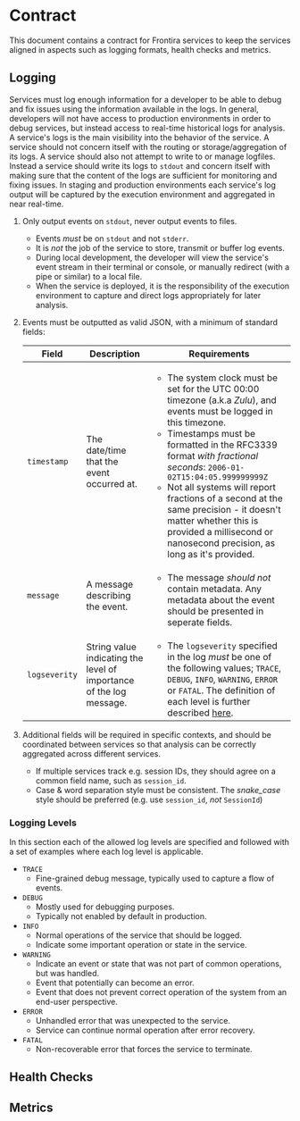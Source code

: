 # Contract

This document contains a contract for Frontira services to keep the services aligned in aspects such as
logging formats, health checks and metrics.

## Logging

Services must log enough information for a developer to be able to debug and fix issues using the information
available in the logs.
In general, developers will not have access to production environments in order to debug services,
but instead access to real-time historical logs for analysis.
A service's logs is the main visibility into the behavior of the service.
A service should not concern itself with the routing or storage/aggregation of its logs.
A service should also not attempt to write to or manage logfiles.
Instead a service should write its logs to `stdout`
and concern itself with making sure that the content of the logs are sufficient for monitoring and fixing issues.
In staging and production environments each service's log output will be captured by the execution environment
and aggregated in near real-time.

1. Only output events on `stdout`, never output events to files.
    * Events _must_ be on `stdout` and not `stderr`.
    * It is _not_ the job of the service to store, transmit or buffer log events.
    * During local development, the developer will view the service's event stream in their terminal or console,
      or manually redirect (with a pipe or similar) to a local file.
    * When the service is deployed,
      it is the responsibility of the execution environment to capture and direct logs appropriately for later analysis.
1. Events must be outputted as valid JSON, with a minimum of standard fields:

    | Field | Description | Requirements |
    | ----- | ----------- | ------------ |
    | `timestamp` | The date/time that the event occurred at. | <ul><li>The system clock must be set for the UTC 00:00 timezone (a.k.a _Zulu_), and events must be logged in this timezone.</li><li>Timestamps must be formatted in the RFC3339 format _with fractional seconds_: `2006-01-02T15:04:05.999999999Z`</li><li>Not all systems will report fractions of a second at the same precision - it doesn't matter whether this is provided a millisecond or nanosecond precision, as long as it's provided.</li></ul> |
    | `message` | A message describing the event. | <ul><li>The message _should not_ contain metadata. Any metadata about the event should be presented in seperate fields.</li></ul> |
    | `logseverity` | String value indicating the level of importance of the log message. | <ul><li>The `logseverity` specified in the log _must_ be one of the following values; `TRACE`, `DEBUG`, `INFO`, `WARNING`, `ERROR` or `FATAL`. The definition of each level is further described [here](#logging-levels).</li></ul> |

1. Additional fields will be required in specific contexts,
  and should be coordinated between services so that analysis can be correctly aggregated across different services.
    * If multiple services track e.g. session IDs, they should agree on a common field name, such as `session_id`.
    * Case & word separation style must be consistent.
      The _snake_case_ style should be preferred (e.g. use `session_id`, _not_ `SessionId`)

### Logging Levels

In this section each of the allowed log levels are specified and followed with a set of examples
where each log level is applicable.

* `TRACE`
  * Fine-grained debug message, typically used to capture a flow of events.
* `DEBUG`
  * Mostly used for debugging purposes.
  * Typically not enabled by default in production.
* `INFO`
  * Normal operations of the service that should be logged.
  * Indicate some important operation or state in the service.
* `WARNING`
  * Indicate an event or state that was not part of common operations, but was handled.
  * Event that potentially can become an error.
  * Event that does not prevent correct operation of the system from an end-user perspective.
* `ERROR`
  * Unhandled error that was unexpected to the service.
  * Service can continue normal operation after error recovery.
* `FATAL`
  * Non-recoverable error that forces the service to terminate.

## Health Checks

## Metrics
